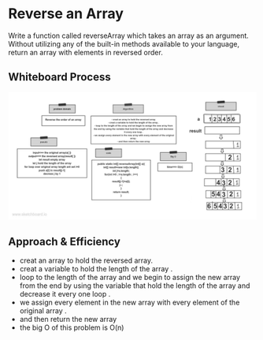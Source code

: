 # Reverse an Array
Write a function called reverseArray which takes an array as an argument. Without utilizing any of the built-in methods available to your language, return an array with elements in reversed order.

## Whiteboard Process
 ![Reversed](array-reverse.png)

## Approach & Efficiency
- creat an array to hold the reversed array.
- creat a variable to hold the length of the array .
- loop to the length of the array and we begin to assign the new array from
  the end by using the variable that hold the length of the array and decrease
  it every one loop .
- we assign every element in the new array with every element of the original
  array .
- and then return the new array
- the big O of this problem is O(n)